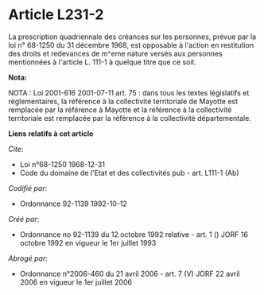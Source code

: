 # Article L231-2

La prescription quadriennale des créances sur les personnes, prévue par la loi n° 68-1250 du 31 décembre 1968, est opposable
à l'action en restitution des droits et redevances de m^eme nature versés aux personnes mentionnées à l'article L. 111-1 à
quelque titre que ce soit.

**Nota:**

NOTA : Loi 2001-616 2001-07-11 art. 75 : dans tous les textes législatifs et réglementaires, la référence à la collectivité
territoriale de Mayotte est remplacée par la référence à Mayotte et la référence à la collectivité territoriale est remplacée
par la référence à la collectivité départementale.

**Liens relatifs à cet article**

_Cite_:

  - Loi n°68-1250 1968-12-31
  - Code du domaine de l'Etat et des collectivités pub - art. L111-1 (Ab)

_Codifié par_:

  - Ordonnance 92-1139 1992-10-12

_Créé par_:

  - Ordonnance no 92-1139 du 12 octobre 1992 relative  - art. 1 () JORF 16 octobre 1992 en vigueur le 1er juillet 1993

_Abrogé par_:

  - Ordonnance n°2006-460 du 21 avril 2006 - art. 7 (V) JORF 22 avril 2006 en vigueur le 1er juillet 2006
